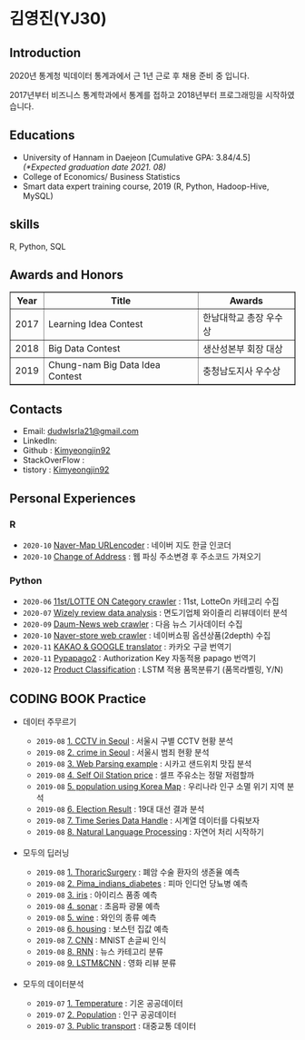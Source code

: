 # 김영진(YJ30)

## Introduction
2020년 통계청 빅데이터 통계과에서 근 1년 근로 후 채용 준비 중 입니다.

2017년부터 비즈니스 통계학과에서 통계를 접하고 2018년부터 프로그래밍을 시작하였습니다. 

## Educations</n>
- University of Hannam in Daejeon [Cumulative GPA: 3.84/4.5] <i>(*Expected graduation date 2021. 08)</i>
- College of Economics/ Business Statistics</br>
- Smart data expert training course, 2019 (R, Python, Hadoop-Hive, MySQL)

## skills
R, Python, SQL

## Awards and Honors
<table border="1">
  <th>Year</th>
  <th>Title</th>
  <th>Awards</th>
  <tr><!-- 첫번째 줄 시작 -->
    <td>2017</td>
    <td>Learning Idea Contest</td>
    <td>한남대학교 총장 우수상</td>
  </tr><!-- 첫번째 줄 끝 -->
  <tr><!-- 두번째 줄 시작 -->
    <td>2018</td>
    <td>Big Data Contest</td>
    <td>생산성본부 회장 대상</td>
  </tr><!-- 두번째 줄 끝 -->
  <tr><!-- 세번째 줄 시작 -->
    <td>2019</td>
    <td>Chung-nam Big Data Idea Contest</td>
    <td>충청남도지사 우수상</td>
  </tr><!-- 세번째 줄 끝 --> 
</table>

## Contacts
- Email: dudwlsrla21@gmail.com
- LinkedIn: 
- Github : <a href="https://github.com/Kimyeongjin92">Kimyeongjin92</a>
- StackOverFlow :
- tistory : <a href="https://boksl-boksl.tistory.com/">Kimyeongjin92</a>

## Personal Experiences

### R
- <code>2020-10</code> <a href="">Naver-Map URLencoder</a> : 네이버 지도 한글 인코더
- <code>2020-10</code> <a href="">Change of Address</a> : 웹 파싱 주소변경 후 주소코드 가져오기 

### Python
- <code>2020-06</code> <a href="">11st/LOTTE ON Category crawler</a> : 11st, LotteOn 카테고리 수집
- <code>2020-07</code> <a href="">Wizely review data analysis</a> : 면도기업체 와이즐리 리뷰데이터 분석
- <code>2020-09</code> <a href="">Daum-News web crawler</a> : 다음 뉴스 기사데이터 수집
- <code>2020-10</code> <a href="">Naver-store web crawler</a> : 네이버쇼핑 옵션상품(2depth) 수집
- <code>2020-11</code> <a href="">KAKAO & GOOGLE translator</a> : 카카오 구글 번역기
- <code>2020-11</code> <a href="">Pypapago2</a> : Authorization Key 자동적용 papago 번역기
- <code>2020-12</code> <a href="">Product Classification</a> : LSTM 적용 품목분류기 (품목라벨링, Y/N)

## CODING BOOK Practice
<ul>
  <li>데이터 주무르기</li>
    <ul>
      <li><code>2019-08</code> <a href="https://github.com/Kimyeongjin92/Python_Jupyter_Notebook/blob/master/python_jupyter/6.%20%EB%8D%B0%EC%9D%B4%ED%84%B0%20%EC%A3%BC%EB%AC%B4%EB%A5%B4%EA%B8%B0/Unit_00%20DataScience-master%20%EC%9E%90%EB%A3%8C/DataScience-master/source_code/01.%20Basic%20of%20Python%2C%20Pandas%20and%20Matplotlib%20%20via%20analysis%20of%20CCTV%20in%20Seoul.ipynb">1. CCTV in Seoul</a> : 서울시 구별 CCTV 현황 분석</li>
      <li><code>2019-08</code> <a href="https://github.com/Kimyeongjin92/Python_Jupyter_Notebook/blob/master/python_jupyter/6.%20%EB%8D%B0%EC%9D%B4%ED%84%B0%20%EC%A3%BC%EB%AC%B4%EB%A5%B4%EA%B8%B0/Unit_00%20DataScience-master%20%EC%9E%90%EB%A3%8C/DataScience-master/source_code/02.%20Analysis%20for%20crime%20in%20Seoul.ipynb">2. crime in Seoul</a> : 서울시 범죄 현황 분석</li>
      <li><code>2019-08</code> <a href="https://github.com/Kimyeongjin92/Python_Jupyter_Notebook/blob/master/python_jupyter/6.%20%EB%8D%B0%EC%9D%B4%ED%84%B0%20%EC%A3%BC%EB%AC%B4%EB%A5%B4%EA%B8%B0/Unit_00%20DataScience-master%20%EC%9E%90%EB%A3%8C/DataScience-master/source_code/03-1.%20Web%20Parsing%20example.ipynb">3. Web Parsing example</a> : 시카고 샌드위치 맛집 분석</li>
      <li><code>2019-08</code> <a href="https://github.com/Kimyeongjin92/Python_Jupyter_Notebook/blob/master/python_jupyter/6.%20%EB%8D%B0%EC%9D%B4%ED%84%B0%20%EC%A3%BC%EB%AC%B4%EB%A5%B4%EA%B8%B0/Unit_00%20DataScience-master%20%EC%9E%90%EB%A3%8C/DataScience-master/source_code/04.%20Self%20Oil%20Station%20price.ipynb">4. Self Oil Station price</a> : 셀프 주유소는 정말 저렴할까</li>
      <li><code>2019-08</code> <a href="https://github.com/Kimyeongjin92/Python_Jupyter_Notebook/blob/master/python_jupyter/6.%20%EB%8D%B0%EC%9D%B4%ED%84%B0%20%EC%A3%BC%EB%AC%B4%EB%A5%B4%EA%B8%B0/Unit_00%20DataScience-master%20%EC%9E%90%EB%A3%8C/DataScience-master/source_code/05.%20population%20using%20Korea%20Map.ipynb">5. population using Korea Map</a> : 우리나라 인구 소멸 위기 지역 분석</li>
      <li><code>2019-08</code> <a href="https://github.com/Kimyeongjin92/Python_Jupyter_Notebook/blob/master/python_jupyter/6.%20%EB%8D%B0%EC%9D%B4%ED%84%B0%20%EC%A3%BC%EB%AC%B4%EB%A5%B4%EA%B8%B0/Unit_00%20DataScience-master%20%EC%9E%90%EB%A3%8C/DataScience-master/source_code/06.%20Election%20Result.ipynb">6. Election Result</a> : 19대 대선 결과 분석</li>
      <li><code>2019-08</code> <a href="https://github.com/Kimyeongjin92/Python_Jupyter_Notebook/blob/master/python_jupyter/6.%20%EB%8D%B0%EC%9D%B4%ED%84%B0%20%EC%A3%BC%EB%AC%B4%EB%A5%B4%EA%B8%B0/Unit_00%20DataScience-master%20%EC%9E%90%EB%A3%8C/DataScience-master/source_code/07.%20Time%20Series%20Data%20Handle.ipynb">7. Time Series Data Handle</a> : 시계열 데이터를 다뤄보자</li>
      <li><code>2019-08</code> <a href="https://github.com/Kimyeongjin92/Python_Jupyter_Notebook/blob/master/python_jupyter/6.%20%EB%8D%B0%EC%9D%B4%ED%84%B0%20%EC%A3%BC%EB%AC%B4%EB%A5%B4%EA%B8%B0/Unit_00%20DataScience-master%20%EC%9E%90%EB%A3%8C/DataScience-master/source_code/08.%20Natural%20Language%20Processing.ipynb">8. Natural Language Processing</a> : 자연어 처리 시작하기</li>
    </ul>
  
</br>
  <li>모두의 딥러닝</li>
    <ul>
      <li><code>2019-08</code> <a href="">1. ThoraricSurgery</a> : 폐암 수술 환자의 생존율 예측</li>
      <li><code>2019-08</code> <a href="">2. Pima_indians_diabetes</a> : 피마 인디언 당뇨병 예측 </li>
      <li><code>2019-08</code> <a href="">3. iris</a> : 아이리스 품종 예측 </li>
      <li><code>2019-08</code> <a href="">4. sonar</a> : 초음파 광물 예측 </li>
      <li><code>2019-08</code> <a href="">5. wine</a> : 와인의 종류 예측 </li>
      <li><code>2019-08</code> <a href="">6. housing</a> : 보스턴 집값 예측 </li>
      <li><code>2019-08</code> <a href="">7. CNN</a> : MNIST 손글씨 인식 </li>
      <li><code>2019-08</code> <a href="">8. RNN</a> : 뉴스 카테고리 분류 </li>
      <li><code>2019-08</code> <a href="">9. LSTM&CNN</a> : 영화 리뷰 분류 </li>
    </ul>

</br>
  <li>모두의 데이터분석</li>
    <ul>
      <li><code>2019-07</code> <a href="">1. Temperature</a> : 기온 공공데이터</li>
      <li><code>2019-07</code> <a href="">2. Population</a> : 인구 공공데이터 </li>
      <li><code>2019-07</code> <a href="">3. Public transport</a> : 대중교통 데이터 </li>
    </ul>
</ul>

